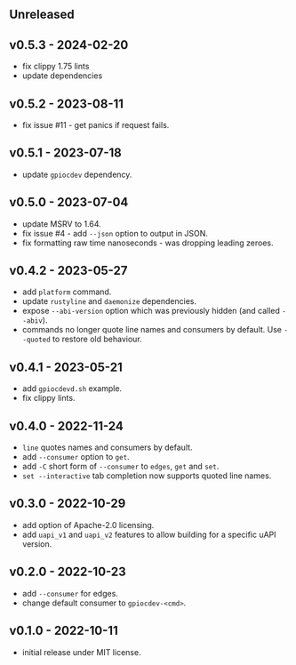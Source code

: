 <a name="unreleased"></a>

## Unreleased

<a name="v0.5.3"></a>

## v0.5.3 - 2024-02-20

- fix clippy 1.75 lints
- update dependencies

<a name="v0.5.2"></a>

## v0.5.2 - 2023-08-11

- fix issue #11 - get panics if request fails.

<a name="v0.5.1"></a>

## v0.5.1 - 2023-07-18

- update `gpiocdev` dependency.

<a name="v0.5.0"></a>

## v0.5.0 - 2023-07-04

- update MSRV to 1.64.
- fix issue #4 - add `--json` option to output in JSON.
- fix formatting raw time nanoseconds - was dropping leading zeroes.

<a name="v0.4.2"></a>

## v0.4.2 - 2023-05-27

- add `platform` command.
- update `rustyline` and `daemonize` dependencies.
- expose `--abi-version` option which was previously hidden (and called `--abiv`).
- commands no longer quote line names and consumers by default.  Use `--quoted` to restore old behaviour.

<a name="v0.4.1"></a>

## v0.4.1 - 2023-05-21

- add `gpiocdevd.sh` example.
- fix clippy lints.

<a name="v0.4.0"></a>

## v0.4.0 - 2022-11-24

- `line` quotes names and consumers by default.
- add `--consumer` option to `get`.
- add `-C` short form of `--consumer` to `edges`, `get` and `set`.
- `set --interactive` tab completion now supports quoted line names.

<a name="v0.3.0"></a>

## v0.3.0 - 2022-10-29

- add option of Apache-2.0 licensing.
- add `uapi_v1` and `uapi_v2` features to allow building for a specific uAPI version.

<a name="v0.2.0"></a>

## v0.2.0 - 2022-10-23

- add `--consumer` for edges.
- change default consumer to `gpiocdev-<cmd>`.

<a name="v0.1.0"></a>

## v0.1.0 - 2022-10-11

- initial release under MIT license.
